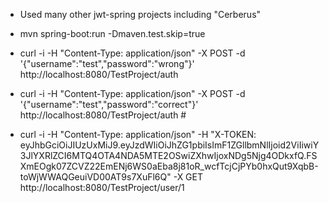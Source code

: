 - Used many other jwt-spring projects including "Cerberus"

- mvn spring-boot:run -Dmaven.test.skip=true
- curl -i -H "Content-Type: application/json" -X POST -d '{"username":"test","password":"wrong"}' http://localhost:8080/TestProject/auth
- curl -i -H "Content-Type: application/json" -X POST -d '{"username":"test","password":"correct"}' http://localhost:8080/TestProject/auth
#<!-- case: curl -i -X POST -d username=user -d password=userPass http://localhost:8080/TestProject/auth-->

- curl -i -H "Content-Type: application/json" -H "X-TOKEN: eyJhbGciOiJIUzUxMiJ9.eyJzdWIiOiJhZG1pbiIsImF1ZGllbmNlIjoid2ViIiwiY3JlYXRlZCI6MTQ4OTA4NDA5MTE2OSwiZXhwIjoxNDg5Njg4ODkxfQ.FSXmEOgk07ZCVZ22EmENj6WS0aEba8j81oR_wcfTcjCjPYb0hxQut9XqbB-toWjWWAQGeuiVD00AT9s7XuFl6Q" -X GET http://localhost:8080/TestProject/user/1
